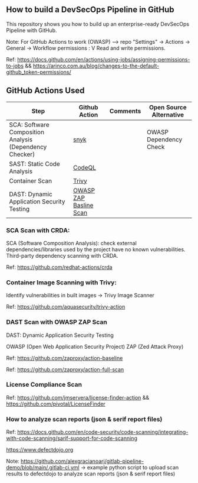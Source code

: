 ## How to build a DevSecOps Pipeline in GitHub
This repository shows you how to build up an enterprise-ready DevSecOps Pipeline with GitHub. 

Note: For GitHub Actions to work (OWASP) --> repo "Settings" -> Actions -> General -> Workflow permissions : V Read and write permissions.

Ref: https://docs.github.com/en/actions/using-jobs/assigning-permissions-to-jobs && https://arinco.com.au/blog/changes-to-the-default-github_token-permissions/

## GitHub Actions Used 

| Step                                                    | Github Action                                                                            | Comments | Open Source Alternative                             |
| ------------------------------------------------------- | ---------------------------------------------------------------------------------------- | -------- | --------------------------------------------------- |
| SCA: Software Composition Analysis (Dependency Checker) | [snyk](https://github.com/redhat-actions/crda)                                           |          | OWASP Dependency Check                              |
| SAST: Static Code Analysis                              | [CodeQL](https://github.com/github/codeql-action)                                        |          |                                                     |
| Container Scan                                          | [Trivy](https://github.com/marketplace/actions/aqua-security-trivy)                      |          |                                                     |
| DAST: Dynamic Application Security Testing              | [OWASP ZAP Basline Scan](https://github.com/marketplace/actions/owasp-zap-baseline-scan) |          |                                                     |


### SCA Scan with CRDA:
SCA (Software Composition Analysis): check external dependencies/libraries used by the project have no known vulnerabilities. Third-party dependency scanning with CRDA.

Ref: https://github.com/redhat-actions/crda

### Container Image Scanning with Trivy:
Identify vulnerabilities in built images -> Trivy Image Scanner

Ref: https://github.com/aquasecurity/trivy-action

### DAST Scan with OWASP ZAP Scan 
DAST: Dynamic Application Security Testing

OWASP (Open Web Application Security Project) ZAP (Zed Attack Proxy)

Ref: https://github.com/zaproxy/action-baseline

Ref: https://github.com/zaproxy/action-full-scan

### License Compliance Scan

Ref: https://github.com/jmservera/license-finder-action && https://github.com/pivotal/LicenseFinder

### How to analyze scan reports (json & serif report files)

Ref: 
https://docs.github.com/en/code-security/code-scanning/integrating-with-code-scanning/sarif-support-for-code-scanning

https://www.defectdojo.org

Note: https://github.com/alexgracianoarj/gitlab-pipeline-demo/blob/main/.gitlab-ci.yml -> example python script to upload scan results to defectdojo to analyze scan reports (json & serif report files)



